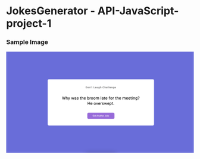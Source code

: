 # JokesGenerator - API-JavaScript-project-1 



### Sample Image

![Sample One](./Image/Project.png)
